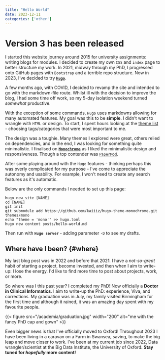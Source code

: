```yaml
---
title: "Hello World"
date: 2023-12-11
categories: ['other']
---
```


# Version 3 has been released

I started this website journey around 2015 for university assignments: writing blogs for modules.
I decided to create my own `CSS` and `index` page to better structure my work.
In 2021, midway through my PhD, I progressed onto GitHub pages with `Bootstrap` and a terrible repo structure.
Now in 2023, I’ve decided to try [**`Hugo`**](https://gohugo.io/ "Hugo website"). 

A few months ago, with COVID, I decided to revamp the site and intended to go with the markdown-file route.
Whilst ill with the decision to improve the blog, I had some time off work, so my 5-day isolation weekend turned *somewhat* productive.

With the exception of some commands, `Hugo` uses markdowns allowing for many automated features.
My goal was this to be **simple**. I didn't want to wrangle with `HTML` or design.
To start, I spent hours looking at the [theme list](https://themes.gohugo.io/ "full list of Hugo themes") - choosing tags/categories that were most important to me.

The design was a toughie. Many themes I explored were great, others relied on dependencies, and in the end, I was looking for something quite minimalistic.
I finalised on [**`Monochrome`**](https://github.com/kaiiiz/hugo-theme-monochrome.git "monochrome git repository") as I liked the minimalistic design and responsiveness.
Though a top contender was [`PaperMod`](https://github.com/adityatelange/hugo-PaperMod "papermod git repository"). 

After some playing around with the `Hugo` features - thinking perhaps this was overly complicated for my purpose - I've come to appreciate the autonomy and usability.
For example, I won't need to create any search features as it's automatic.

Below are the only commands I needed to set up this page:
```
hugo new site [NAME]
cd [NAME]
git init
git submodule add https://github.com/kaiiiz/hugo-theme-monochrome.git themes/mono
echo "theme = 'mono'" >> hugo.toml
hugo new content posts/hello-world.md
```
Then run with **`Hugo server`** - adding parameter `-D` to see my drafts.

## Where have I been? {#where}
My last blog post was in 2022 and before that 2021. I have a *not-so-great* habit of starting a project, become invested, and then when I aim to write-up: I lose the energy.
I'd like to find more time to post about projects, work, or more.

So where was I this past year? 
I completed my PhD! Now officially a **Doctor in Clinical Informatics**. I aim to write-up the PhD: experience, Viva, and corrections. 
My graduation was in July, my family visited Birmingham for the first time and although it rained, it was an amazing day spent with my favourite people.

{{< figure src="/academia/graduation.jpg" width="200" alt="me with the fancy PhD cap and gown" >}}

Even bigger news is that I've officially moved to Oxford! 
Throughout 2023 I have been living in a caravan on a Farm in Swansea, saving, to make the big leap and move closer to work.
I’ve been at my current job since 2022, Data wrangler/scientist at the Big Data Institute, the University of Oxford.
**Stay tuned for *hopefully* more content!**